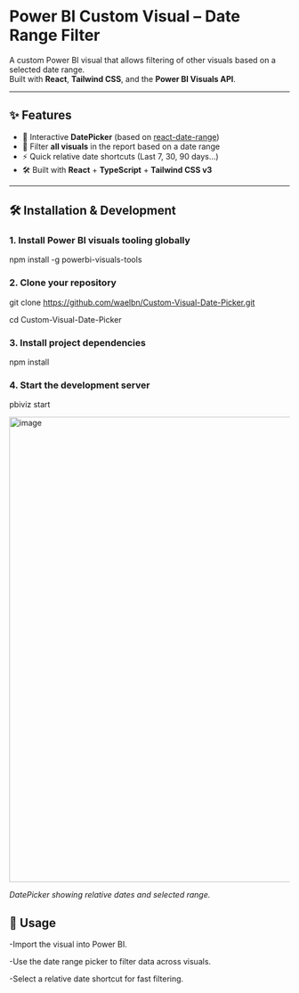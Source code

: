 # Power BI Custom Visual – Date Range Filter

A custom Power BI visual that allows filtering of other visuals based on a selected date range.  
Built with **React**, **Tailwind CSS**, and the **Power BI Visuals API**.

---

## ✨ Features

- 📅 Interactive **DatePicker** (based on [react-date-range](https://github.com/hypeserver/react-date-range))
- 🎯 Filter **all visuals** in the report based on a date range
- ⚡ Quick relative date shortcuts (Last 7, 30, 90 days...)
- 🛠 Built with **React** + **TypeScript** + **Tailwind CSS v3**

---

## 🛠 Installation & Development

### 1. Install Power BI visuals tooling globally
npm install -g powerbi-visuals-tools

### 2. Clone your repository
git clone https://github.com/waelbn/Custom-Visual-Date-Picker.git

cd Custom-Visual-Date-Picker

### 3. Install project dependencies
npm install

### 4. Start the development server
pbiviz start


<img width="1453" height="835" alt="image" src="https://github.com/user-attachments/assets/8f6c9673-16b0-4e4d-a486-30fe2ef62729" />


*DatePicker showing relative dates and selected range.*


## 🚀 Usage

-Import the visual into Power BI.

-Use the date range picker to filter data across visuals.

-Select a relative date shortcut for fast filtering.
